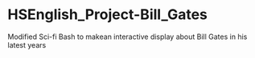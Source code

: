 # HSEnglish_Project-Bill_Gates
Modified Sci-fi Bash to makean interactive display about Bill Gates in his latest years

